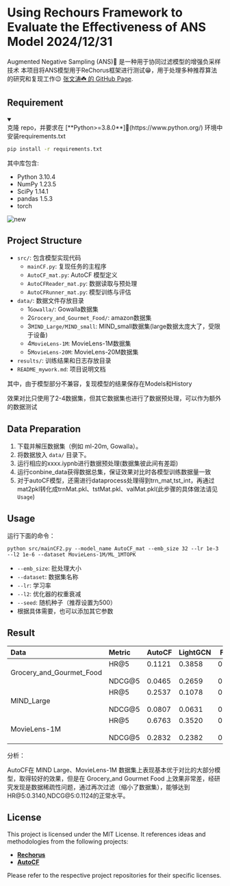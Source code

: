# Using Rechours Framework to Evaluate the Effectiveness of ANS Model  **2024/12/31**
Augmented Negative Sampling (ANS)🚀 是一种用于协同过滤模型的增强负采样技术
本项目将ANS模型用于ReChorus框架进行测试😁，用于处理多种推荐算法的研究和复现工作😉
[张文涛☘️ 的 GitHub Page](https://github.com/Zwt122544/ANS).

## Requirement
<details open>
<summary></summary>
克隆 repo，并要求在 [**Python>=3.8.0**]🌟(https://www.python.org/) 环境中安装requirements.txt

```bash
pip install -r requirements.txt
```
其中库包含:
- Python 3.10.4
- NumPy 1.23.5
- SciPy 1.14.1
- pandas 1.5.3
- torch

</details>


![new](/asset/new.gif)
## Project Structure

- `src/`: 包含模型实现代码
  - `mainCF.py`: 复现任务的主程序
  - `AutoCF_mat.py`: AutoCF 模型定义
  - `AutoCFReader_mat.py`: 数据读取与预处理
  - `AutoCFRunner_mat.py`: 模型训练与评估
- `data/`: 数据文件存放目录
  - 1`Gowalla/`: Gowalla数据集
  - 2`Grocery_and_Gourmet_Food/`: amazon数据集
  - 3`MIND_Large/MIND_small`: MIND_small数据集(large数据太庞大了，受限于设备)
  - 4`MovieLens-1M`: MovieLens-1M数据集
  - 5`MovieLens-20M`: MovieLens-20M数据集
- `results/`: 训练结果和日志存放目录
- `README_mywork.md`: 项目说明文档

其中，由于模型部分不兼容，复现模型的结果保存在Models和History

效果对比只使用了2-4数据集，但其它数据集也进行了数据预处理，可以作为额外的数据测试

## Data Preparation

1. 下载并解压数据集（例如 ml-20m, Gowalla）。
2. 将数据放入 `data/` 目录下。
3. 运行相应的xxxx.iypnb进行数据预处理(数据集彼此间有差距)
4. 运行conbine_data获得数据总集，保证效果对比时各模型训练数据量一致
5. 对于autoCF模型，还需进行dataprocess处理得到trn_mat,tst_int，再通过mat2pkl转化成trnMat.pkl、tstMat.pkl、valMat.pkl(此步骤的具体做法请见`Usage`)

## Usage

运行下面的命令：
```
python src/mainCF2.py --model_name AutoCF_mat --emb_size 32 --lr 1e-3 --l2 1e-6 --dataset MovieLens-1M/ML_1MTOPK
```

- `--emb_size`: 批处理大小
- `--dataset`: 数据集名称
- `--lr`: 学习率
- `--l2`: 优化器的权重衰减
- `--seed`: 随机种子（推荐设置为500）
- 根据具体需要，也可以添加其它参数

## Result

| Data                     | Metric                | AutoCF                 | LightGCN               | FPMC                   | SLRPlus                | GRU4Rec                | NeuMF                  |
|:-------------------------|:----------------------|------------------------|------------------------|------------------------|------------------------|------------------------|------------------------|
| Grocery_and_Gourmet_Food | HR@5</br><br/>NDCG@5  | 0.1121</br><br/>0.0465 | 0.3858</br><br/>0.2659 | 0.3409</br><br/>0.2606 | 0.3242</br><br/>0.2249 | 0.3682</br><br/>0.2616 | 0.3261</br><br/>0.2242 |
| MIND_Large               | HR@5</br><br/>NDCG@5  | 0.2537</br><br/>0.0807 | 0.1078</br><br/>0.0631 | 0.1804</br><br/>0.1207 | 0.1098</br><br/>0.0716 | 0.2010</br><br/>0.1221 | 0.1020</br><br/>0.0638 |
| MovieLens-1M             | HR@5</br><br/>NDCG@5  | 0.6763</br><br/>0.2832 | 0.3520</br><br/>0.2382 | 0.4181</br><br/>0.2939 | 0.3693</br><br/>0.2455 | 0.4167</br><br/>0.2859 | 0.3319</br><br/>0.2277 |

分析：

AutoCF在 MIND Large、MovieLens-1M 数据集上表现基本优于对比的大部分模型，取得较好的效果，但是在 Grocery_and Gourmet Food 上效果非常差，经研究发现是数据稀疏性问题，通过再次过滤（缩小了数据集），能够达到HR@5:0.3140,NDCG@5:0.1124的正常水平。

## License

This project is licensed under the MIT License. It references ideas and methodologies from the following projects:

- **[Rechorus](https://github.com/THUwangcy/ReChorus)**
- **[AutoCF](https://github.com/HKUDS/AutoCF)**

Please refer to the respective project repositories for their specific licenses.
